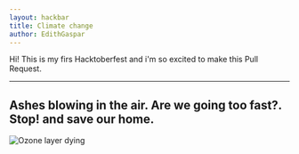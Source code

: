 ```yaml
---
layout: hackbar
title: Climate change
author: EdithGaspar
---
```


Hi! This is my firs Hacktoberfest and i'm so excited to make this Pull Request.

---

## Ashes blowing in the air. Are we going too fast?. Stop! and save our home.

![Ozone layer dying]({{site.baseurl}}/assets/images/edith_gaspar.jpg)
